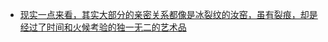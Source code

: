 - [现实一点来看，其实大部分的亲密关系都像是冰裂纹的汝窑，虽有裂痕，却是经过了时间和火候考验的独一无二的艺术品](https://twitter.com/MiaBleem/status/1752143174443872728)